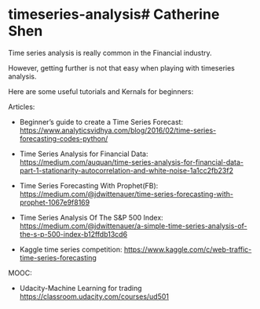 # timeseries-analysis# Catherine Shen
Time series analysis is really common in the Financial industry.

However, getting further is not that easy when playing with timeseries analysis.

Here are some useful tutorials and Kernals for beginners: 

Articles: 

* Beginner’s guide to create a Time Series Forecast: 
https://www.analyticsvidhya.com/blog/2016/02/time-series-forecasting-codes-python/

* Time Series Analysis for Financial Data: 
https://medium.com/auquan/time-series-analysis-for-financial-data-part-1-stationarity-autocorrelation-and-white-noise-1a1cc2fb23f2

* Time Series Forecasting With Prophet(FB): 
https://medium.com/@jdwittenauer/time-series-forecasting-with-prophet-1067e9f8169

* Time Series Analysis Of The S&P 500 Index: 
https://medium.com/@jdwittenauer/a-simple-time-series-analysis-of-the-s-p-500-index-b12ffdb13cd6

* Kaggle time series competition: https://www.kaggle.com/c/web-traffic-time-series-forecasting

MOOC:

* Udacity-Machine Learning for trading
https://classroom.udacity.com/courses/ud501
